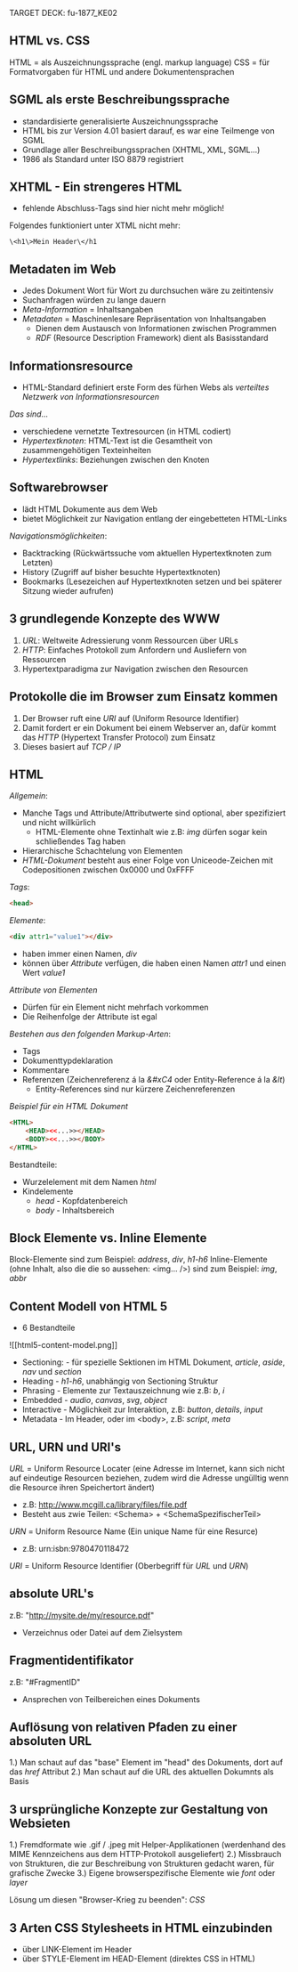 TARGET DECK: fu-1877_KE02

## HTML vs. CSS
HTML = als Auszeichnungssprache (engl. markup language)
CSS = für Formatvorgaben für HTML und andere Dokumentensprachen

## SGML als erste Beschreibungssprache   
- standardisierte generalisierte Auszeichnungssprache
- HTML bis zur Version 4.01 basiert darauf, es war eine Teilmenge von SGML
- Grundlage aller Beschreibungssprachen (XHTML, XML, SGML...)
- 1986 als Standard unter ISO 8879 registriert

## XHTML - Ein strengeres HTML
- fehlende Abschluss-Tags sind hier nicht mehr möglich!

Folgendes funktioniert unter XTML nicht mehr:

```ad-note
\<h1\>Mein Header\</h1
```

## Metadaten im Web
- Jedes Dokument Wort für Wort zu durchsuchen wäre zu zeitintensiv
- Suchanfragen würden zu lange dauern
- *Meta-Information* = Inhaltsangaben
- *Metadaten* = Maschinenlesare Repräsentation von Inhaltsangaben
	- Dienen dem Austausch von Informationen zwischen Programmen
	- *RDF* (Resource Description Framework) dient als Basisstandard

## Informationsresource
- HTML-Standard definiert erste Form des fürhen Webs als *verteiltes Netzwerk von Informationsresourcen*

*Das sind...*
- verschiedene vernetzte Textresourcen (in HTML codiert)
- *Hypertextknoten*: HTML-Text ist die Gesamtheit von zusammengehötigen Texteinheiten
- *Hypertextlinks*: Beziehungen zwischen den Knoten

## Softwarebrowser
- lädt HTML Dokumente aus dem Web
- bietet Möglichkeit zur Navigation entlang der eingebetteten HTML-Links

*Navigationsmöglichkeiten*:
- Backtracking (Rückwärtssuche vom aktuellen Hypertextknoten zum Letzten)
- History (Zugriff auf bisher besuchte Hypertextknoten)
- Bookmarks (Lesezeichen auf Hypertextknoten setzen und bei späterer Sitzung wieder aufrufen)

## 3 grundlegende Konzepte des WWW
1) *URL*: Weltweite Adressierung vonm Ressourcen über URLs
2) *HTTP*: Einfaches Protokoll zum Anfordern und Ausliefern von Ressourcen
3) Hypertextparadigma zur Navigation zwischen den Resourcen

## Protokolle die im Browser zum Einsatz kommen
1) Der Browser ruft eine *URI* auf (Uniform Resource Identifier)
2) Damit fordert er ein Dokument bei einem Webserver an, dafür kommt das *HTTP* (Hypertext Transfer Protocol) zum Einsatz
3) Dieses basiert auf *TCP / IP*

## HTML
*Allgemein*:
- Manche Tags und Attribute/Attributwerte sind optional, aber spezifiziert und nicht willkürlich
	- HTML-Elemente ohne Textinhalt wie z.B: *img* dürfen sogar kein schließendes Tag haben
- Hierarchische Schachtelung von Elementen
- *HTML-Dokument* besteht aus einer Folge von Uniceode-Zeichen mit Codepositionen zwischen 0x0000 und 0xFFFF

*Tags*:
```html
<head>
```

*Elemente*:
```html
<div attr1="value1"></div>
```
- haben immer einen Namen, *div*
- können über *Attribute* verfügen, die haben einen Namen *attr1* und einen Wert *value1*

*Attribute von Elementen*
- Dürfen für ein Element nicht mehrfach vorkommen
- Die Reihenfolge der Attribute ist egal

*Bestehen aus den folgenden Markup-Arten*:
- Tags
- Dokumenttypdeklaration
- Kommentare
- Referenzen (Zeichenreferenz á la *&#xC4* oder Entity-Reference á la *&lt*)
	- Entity-References sind nur kürzere Zeichenreferenzen

*Beispiel für ein HTML Dokument*

```html
<HTML>
	<HEAD><<...>></HEAD>
	<BODY><<...>></BODY>
</HTML>
```

Bestandteile:
- Wurzelelement mit dem Namen *html*
- Kindelemente
	- *head* - Kopfdatenbereich
	- *body* - Inhaltsbereich

## Block Elemente vs. Inline Elemente
Block-Elemente sind zum Beispiel: *address*, *div*, *h1-h6*
Inline-Elemente (ohne Inhalt, also die die so aussehen:  \<img... \/>) sind zum Beispiel: *img*, *abbr*

## Content Modell von HTML 5
- 6 Bestandteile

![[html5-content-model.png]]

- Sectioning: - für spezielle Sektionen im HTML Dokument, *article*, *aside*, *nav* und *section*
- Heading - *h1-h6*, unabhängig von Sectioning Struktur
- Phrasing - Elemente zur Textauszeichnung wie z.B: *b*, *i*
- Embedded - *audio*, *canvas*, *svg*, *object*
- Interactive - Möglichkeit zur Interaktion, z.B: *button*, *details*, *input*
- Metadata - Im Header, oder im \<body\>, z.B: *script*, *meta*

## URL, URN und URI's
*URL* = Uniform Resource Locater (eine Adresse im Internet, kann sich nicht auf eindeutige Resourcen beziehen, zudem wird die Adresse ungülltig wenn die Resource ihren Speichertort ändert)
- z.B: http://www.mcgill.ca/library/files/file.pdf 
- Besteht aus zwie Teilen: \<Schema\> + \<SchemaSpezifischerTeil\>

*URN* = Uniform Resource Name (Ein unique Name für eine Resurce)
- z.B: urn:isbn:9780470118472

*URI* = Uniform Resource Identifier (Oberbegriff für *URL* und *URN*)

## absolute URL's
z.B: "http://mysite.de/my/resource.pdf"
- Verzeichnus oder Datei auf dem Zielsystem

## Fragmentidentifikator
z.B: "#FragmentID"
- Ansprechen von Teilbereichen eines Dokuments

## Auflösung von relativen Pfaden zu einer absoluten URL
1.) Man schaut auf das "base" Element im "head" des Dokuments, dort auf das *href* Attribut
2.) Man schaut auf die URL des aktuellen Dokumnts als Basis 

## 3 ursprüngliche Konzepte zur Gestaltung von Websieten
1.) Fremdformate wie .gif / .jpeg mit Helper-Applikationen (werdenhand des MIME Kennzeichens aus dem HTTP-Protokoll ausgeliefert)
2.) Missbrauch von Strukturen, die zur Beschreibung von Strukturen gedacht waren, für grafische Zwecke
3.) Eigene browserspezifische Elemente wie *font* oder *layer*

Lösung um diesen "Browser-Krieg zu beenden": *CSS*

## 3 Arten CSS Stylesheets in HTML einzubinden
- über LINK-Element im Header
- über STYLE-Element im HEAD-Element (direktes CSS in HTML)